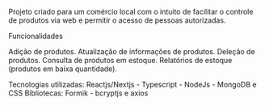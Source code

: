Projeto criado para um comércio local com o intuito de facilitar o controle de produtos via web e permitir o acesso de pessoas autorizadas. 

Funcionalidades

Adição de produtos.
Atualização de informações de produtos.
Deleção de produtos.
Consulta de produtos em estoque.
Relatórios de estoque (produtos em baixa quantidade).

Tecnologias utilizadas: Reactjs/Nextjs - Typescript - NodeJs - MongoDB e CSS
Bibliotecas: Formik - bcryptjs e axios 
